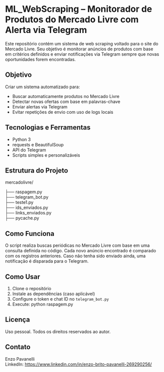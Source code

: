 # ML_WebScraping – Monitorador de Produtos do Mercado Livre com Alerta via Telegram

Este repositório contém um sistema de web scraping voltado para o site do Mercado Livre. Seu objetivo é monitorar anúncios de produtos com base em critérios definidos e enviar notificações via Telegram sempre que novas oportunidades forem encontradas.

## Objetivo

Criar um sistema automatizado para:

- Buscar automaticamente produtos no Mercado Livre
- Detectar novas ofertas com base em palavras-chave
- Enviar alertas via Telegram
- Evitar repetições de envio com uso de logs locais

## Tecnologias e Ferramentas

- Python 3
- requests e BeautifulSoup
- API do Telegram
- Scripts simples e personalizáveis

## Estrutura do Projeto

mercadolivre/

├── raspagem.py            
├── telegram_bot.py              
├── teste1.py      
├── ids_enviados.py         
├── links_enviados.py             
├── pycache.py             


## Como Funciona

O script realiza buscas periódicas no Mercado Livre com base em uma consulta definida no código. Cada novo anúncio encontrado é comparado com os registros anteriores. Caso não tenha sido enviado ainda, uma notificação é disparada para o Telegram.

## Como Usar

1. Clone o repositório
2. Instale as dependências (caso aplicável)
3. Configure o token e chat ID no `telegram_bot.py`
4. Execute:
     python raspagem.py

## Licença

Uso pessoal. Todos os direitos reservados ao autor.

## Contato

Enzo Pavanelli  
LinkedIn: https://www.linkedin.com/in/enzo-brito-pavanelli-269290256/
